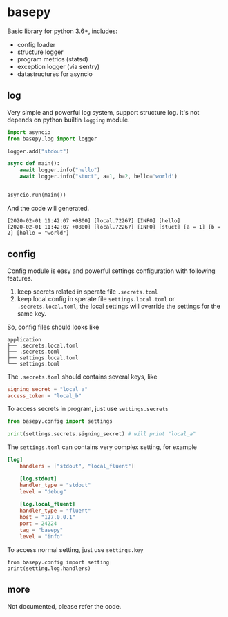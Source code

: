 # basepy
Basic library for python 3.6+, includes:

* config loader
* structure logger
* program metrics (statsd)
* exception logger (via sentry)
* datastructures for asyncio

## log

Very simple and powerful log system, support structure log. It's not depends on python builtin `logging` module.

```python
import asyncio
from basepy.log import logger

logger.add("stdout")

async def main():
    await logger.info("hello")
    await logger.info("stuct", a=1, b=2, hello='world')


asyncio.run(main())

```

And the code will generated.

```
[2020-02-01 11:42:07 +0800] [local.72267] [INFO] [hello]
[2020-02-01 11:42:07 +0800] [local.72267] [INFO] [stuct] [a = 1] [b = 2] [hello = "world"]
```

## config

Config module is easy and powerful settings configuration with following features.

1. keep secrets related in sperate file `.secrets.toml`
2. keep local config in sperate file `settings.local.toml` or `.secrets.local.toml`, the local settings will override the settings for the same key.

So, config files should looks like 

```
application
├── .secrets.local.toml
├── .secrets.toml
├── settings.local.toml
└── settings.toml
```

The `.secrets.toml` should contains several keys, like

```toml
signing_secret = "local_a"
access_token = "local_b"
```

To access secrets in program, just use `settings.secrets`

```python
from basepy.config import settings

print(settings.secrets.signing_secret) # will print "local_a"

```

The `settings.toml` can contains very complex setting, for example

```toml
[log]
    handlers = ["stdout", "local_fluent"]

    [log.stdout]
    handler_type = "stdout"
    level = "debug"
    
    [log.local_fluent]
    handler_type = "fluent"
    host = "127.0.0.1"
    port = 24224
    tag = "basepy"
    level = "info"
```

To access normal setting, just use `settings.key`

```
from basepy.config import setting
print(setting.log.handlers)
```

## more
Not documented, please refer the code.
